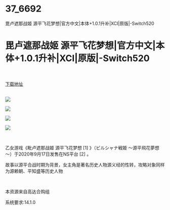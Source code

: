 # 37_6692
毘卢遮那战姬 源平飞花梦想|官方中文|本体+1.0.1升补|XCI|原版|-Switch520
# 毘卢遮那战姬 源平飞花梦想|官方中文|本体+1.0.1升补|XCI|原版|-Switch520
 <br/></br>
[下载地址](https://www.switch520.cc/article/6692 "下载地址")
<br/></br>

<p><strong><img src="https://www.switch520.cc/muke_img/upload_art_editor_20201015-1_45c0d925083294d83c30c3675b43a206.jpg"></strong></p>
<p><strong><img src="https://www.switch520.cc/muke_img/upload_art_editor_20201015-1_3b854ff7f6f748046b7b425e81497b95.jpg"></strong></p>
<p><strong><img src="https://www.switch520.cc/muke_img/upload_art_editor_20201015-1_c823cb745d0c30b5a4e739733b9d24b5.jpg"></strong></p>
<p><strong><img src="https://www.switch520.cc/muke_img/upload_art_editor_20201015-1_a8aeab4d34d9600a2b731d0f8bb7a5ed.jpg"></strong></p>
<p>&nbsp;</p>
<p>乙女游戏《毗卢遮那战姬 源平飞花梦想 [1] 》（ビルシャナ戦姫 ～源平飛花夢想～）于2020年9月17日发售在NS平台 [2] 。</p>
<p>故事以源平合战时期为背景，女主角是著名历史人物源义经的性转，攻略对象同样为源赖朝、平知盛等历史人物</p>
<p>&nbsp;</p>
<p>本资源来自高达合购组</p>
<p>系统要求:14.1.0</p>



<p>&nbsp;</p>
